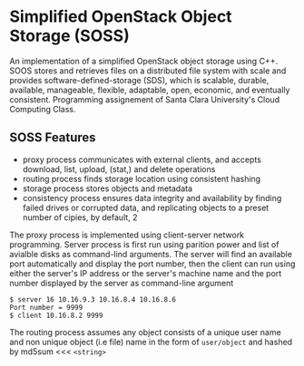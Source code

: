 # Simplified OpenStack Object Storage (SOSS)
An implementation of a simplified OpenStack object storage using C++. SOOS stores and retrieves files on a 
distributed file system with scale and provides software-defined-storage (SDS), which is scalable, durable, available, manageable, flexible, adaptable, open, economic, and eventually consistent. Programming assignement of Santa Clara University's Cloud Computing Class.

## SOSS Features
- proxy process communicates with external clients, and accepts download, list, upload, (stat,) and delete operations
- routing process finds storage location using consistent hashing
- storage process stores objects and metadata
- consistency process ensures data integrity and availability by finding failed drives or corrupted data, and replicating objects to a preset number of cipies, by default, 2

The proxy process is implemented using client-server network programming. Server process is first run using parition power and list of avialble disks as command-lind arguments. The server will find an available port automatically and display the port number, then the client can run using either the server's IP address or the server's machine name and the port number displayed by the server as command-line argument

```
$ server 16 10.16.9.3 10.16.8.4 10.16.8.6
Port number = 9999
$ client 10.16.8.2 9999
```
The routing process assumes any object consists of a unique user name and non unique object (i.e file) name in the form of ` user/object `  and hashed by md5sum <<< `<string>` 
